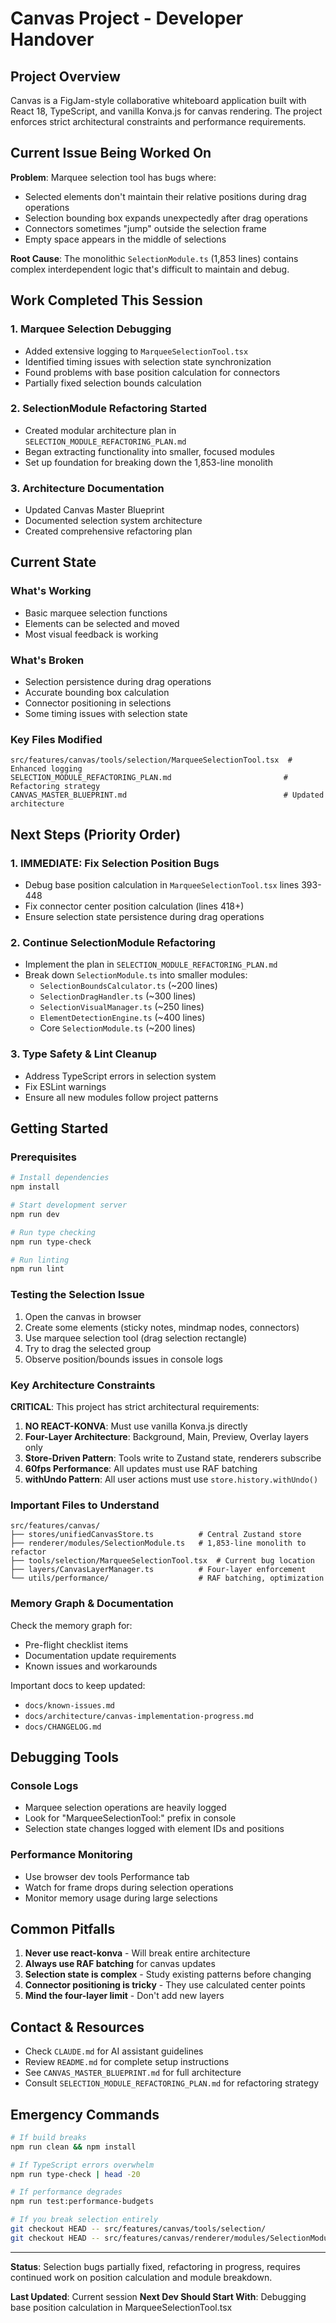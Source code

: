 # Canvas Project - Developer Handover

## Project Overview

Canvas is a FigJam-style collaborative whiteboard application built with React 18, TypeScript, and vanilla Konva.js for canvas rendering. The project enforces strict architectural constraints and performance requirements.

## Current Issue Being Worked On

**Problem**: Marquee selection tool has bugs where:
- Selected elements don't maintain their relative positions during drag operations
- Selection bounding box expands unexpectedly after drag operations
- Connectors sometimes "jump" outside the selection frame
- Empty space appears in the middle of selections

**Root Cause**: The monolithic `SelectionModule.ts` (1,853 lines) contains complex interdependent logic that's difficult to maintain and debug.

## Work Completed This Session

### 1. Marquee Selection Debugging
- Added extensive logging to `MarqueeSelectionTool.tsx` 
- Identified timing issues with selection state synchronization
- Found problems with base position calculation for connectors
- Partially fixed selection bounds calculation

### 2. SelectionModule Refactoring Started
- Created modular architecture plan in `SELECTION_MODULE_REFACTORING_PLAN.md`
- Began extracting functionality into smaller, focused modules
- Set up foundation for breaking down the 1,853-line monolith

### 3. Architecture Documentation
- Updated Canvas Master Blueprint
- Documented selection system architecture
- Created comprehensive refactoring plan

## Current State

### What's Working
- Basic marquee selection functions
- Elements can be selected and moved
- Most visual feedback is working

### What's Broken
- Selection persistence during drag operations
- Accurate bounding box calculation
- Connector positioning in selections
- Some timing issues with selection state

### Key Files Modified
```
src/features/canvas/tools/selection/MarqueeSelectionTool.tsx  # Enhanced logging
SELECTION_MODULE_REFACTORING_PLAN.md                         # Refactoring strategy
CANVAS_MASTER_BLUEPRINT.md                                   # Updated architecture
```

## Next Steps (Priority Order)

### 1. IMMEDIATE: Fix Selection Position Bugs
- Debug base position calculation in `MarqueeSelectionTool.tsx` lines 393-448
- Fix connector center position calculation (lines 418+)
- Ensure selection state persistence during drag operations

### 2. Continue SelectionModule Refactoring
- Implement the plan in `SELECTION_MODULE_REFACTORING_PLAN.md`
- Break down `SelectionModule.ts` into smaller modules:
  - `SelectionBoundsCalculator.ts` (~200 lines)
  - `SelectionDragHandler.ts` (~300 lines)
  - `SelectionVisualManager.ts` (~250 lines)
  - `ElementDetectionEngine.ts` (~400 lines)
  - Core `SelectionModule.ts` (~200 lines)

### 3. Type Safety & Lint Cleanup
- Address TypeScript errors in selection system
- Fix ESLint warnings
- Ensure all new modules follow project patterns

## Getting Started

### Prerequisites
```bash
# Install dependencies
npm install

# Start development server
npm run dev

# Run type checking
npm run type-check

# Run linting
npm run lint
```

### Testing the Selection Issue
1. Open the canvas in browser
2. Create some elements (sticky notes, mindmap nodes, connectors)
3. Use marquee selection tool (drag selection rectangle)
4. Try to drag the selected group
5. Observe position/bounds issues in console logs

### Key Architecture Constraints

**CRITICAL**: This project has strict architectural requirements:

1. **NO REACT-KONVA**: Must use vanilla Konva.js directly
2. **Four-Layer Architecture**: Background, Main, Preview, Overlay layers only
3. **Store-Driven Pattern**: Tools write to Zustand state, renderers subscribe
4. **60fps Performance**: All updates must use RAF batching
5. **withUndo Pattern**: All user actions must use `store.history.withUndo()`

### Important Files to Understand

```
src/features/canvas/
├── stores/unifiedCanvasStore.ts          # Central Zustand store
├── renderer/modules/SelectionModule.ts   # 1,853-line monolith to refactor
├── tools/selection/MarqueeSelectionTool.tsx  # Current bug location
├── layers/CanvasLayerManager.ts          # Four-layer enforcement
└── utils/performance/                    # RAF batching, optimization
```

### Memory Graph & Documentation

Check the memory graph for:
- Pre-flight checklist items
- Documentation update requirements
- Known issues and workarounds

Important docs to keep updated:
- `docs/known-issues.md`
- `docs/architecture/canvas-implementation-progress.md`
- `docs/CHANGELOG.md`

## Debugging Tools

### Console Logs
- Marquee selection operations are heavily logged
- Look for "MarqueeSelectionTool:" prefix in console
- Selection state changes logged with element IDs and positions

### Performance Monitoring
- Use browser dev tools Performance tab
- Watch for frame drops during selection operations
- Monitor memory usage during large selections

## Common Pitfalls

1. **Never use react-konva** - Will break entire architecture
2. **Always use RAF batching** for canvas updates
3. **Selection state is complex** - Study existing patterns before changing
4. **Connector positioning is tricky** - They use calculated center points
5. **Mind the four-layer limit** - Don't add new layers

## Contact & Resources

- Check `CLAUDE.md` for AI assistant guidelines
- Review `README.md` for complete setup instructions
- See `CANVAS_MASTER_BLUEPRINT.md` for full architecture
- Consult `SELECTION_MODULE_REFACTORING_PLAN.md` for refactoring strategy

## Emergency Commands

```bash
# If build breaks
npm run clean && npm install

# If TypeScript errors overwhelm
npm run type-check | head -20

# If performance degrades
npm run test:performance-budgets

# If you break selection entirely
git checkout HEAD -- src/features/canvas/tools/selection/
git checkout HEAD -- src/features/canvas/renderer/modules/SelectionModule.ts
```

---

**Status**: Selection bugs partially fixed, refactoring in progress, requires continued work on position calculation and module breakdown.

**Last Updated**: Current session
**Next Dev Should Start With**: Debugging base position calculation in MarqueeSelectionTool.tsx